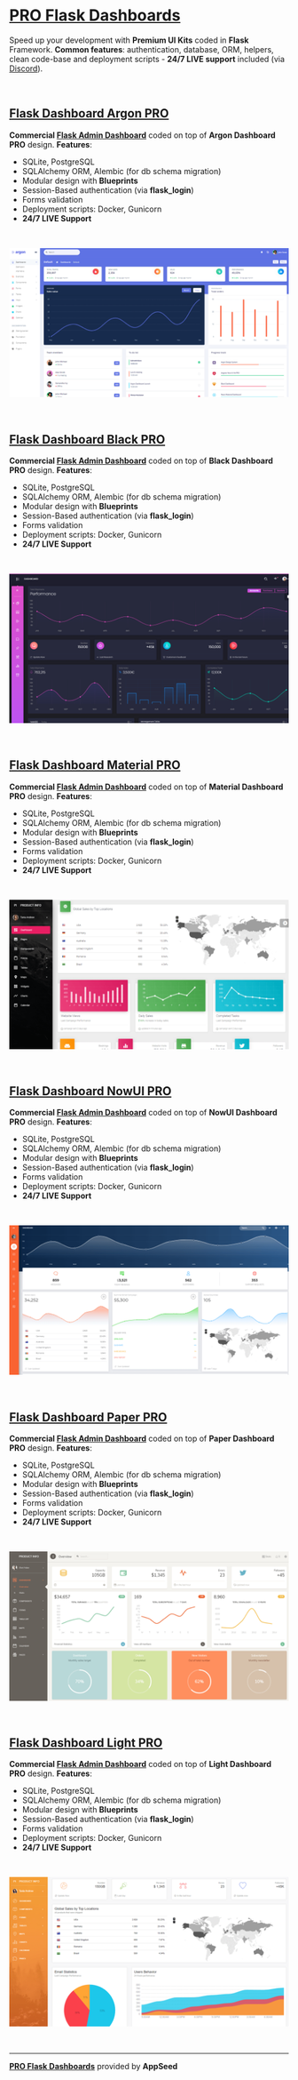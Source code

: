 # [PRO Flask Dashboards](https://appseed.us/bundles/flask-admin-dashboards-pro) 

Speed up your development with **Premium UI Kits** coded in **Flask** Framework. **Common features**: authentication, database, ORM, helpers, clean code-base and deployment scripts - **24/7 LIVE support** included (via [Discord](https://discord.gg/fZC6hup)).

<br />

## [Flask Dashboard Argon PRO](https://appseed.us/admin-dashboards/flask-dashboard-argon-pro)

**Commercial [Flask Admin Dashboard](https://appseed.us/admin-dashboards/flask-dashboard-argon-pro)** coded on top of **Argon Dashboard PRO** design. **Features**:

- SQLite, PostgreSQL
- SQLAlchemy ORM, Alembic (for db schema migration)
- Modular design with **Blueprints**
- Session-Based authentication (via **flask_login**)
- Forms validation
- Deployment scripts: Docker, Gunicorn
- **24/7 LIVE Support**

<br />

![Flask Dashboard Argon PRO - Fully-Coded Admin Panel.](https://raw.githubusercontent.com/app-generator/static/master/products/flask-dashboard-argon-pro-screen.png)

<br />

## [Flask Dashboard Black PRO](https://appseed.us/admin-dashboards/flask-dashboard-black-pro)

**Commercial [Flask Admin Dashboard](https://appseed.us/admin-dashboards/flask-dashboard-black-pro)** coded on top of **Black Dashboard PRO** design. **Features**:

- SQLite, PostgreSQL
- SQLAlchemy ORM, Alembic (for db schema migration)
- Modular design with **Blueprints**
- Session-Based authentication (via **flask_login**)
- Forms validation
- Deployment scripts: Docker, Gunicorn
- **24/7 LIVE Support**

<br />

![Flask Dashboard Black PRO - Fully-Coded Admin Panel.](https://raw.githubusercontent.com/app-generator/static/master/products/flask-dashboard-black-pro-screen.png)

<br />

## [Flask Dashboard Material PRO](https://appseed.us/admin-dashboards/flask-dashboard-material-pro)

**Commercial [Flask Admin Dashboard](https://appseed.us/admin-dashboards/flask-dashboard-black-pro)** coded on top of **Material Dashboard PRO** design. **Features**:

- SQLite, PostgreSQL
- SQLAlchemy ORM, Alembic (for db schema migration)
- Modular design with **Blueprints**
- Session-Based authentication (via **flask_login**)
- Forms validation
- Deployment scripts: Docker, Gunicorn
- **24/7 LIVE Support**

<br />

![Flask Dashboard Material PRO - Fully-Coded Admin Panel.](https://raw.githubusercontent.com/app-generator/static/master/products/flask-dashboard-material-pro-screen.png)

<br />

## [Flask Dashboard NowUI PRO](https://appseed.us/admin-dashboards/flask-dashboard-now-ui-pro)

**Commercial [Flask Admin Dashboard](https://appseed.us/admin-dashboards/flask-dashboard-now-ui-pro)** coded on top of **NowUI Dashboard PRO** design. **Features**:

- SQLite, PostgreSQL
- SQLAlchemy ORM, Alembic (for db schema migration)
- Modular design with **Blueprints**
- Session-Based authentication (via **flask_login**)
- Forms validation
- Deployment scripts: Docker, Gunicorn
- **24/7 LIVE Support**

<br />

![Flask Dashboard NowUI PRO - Fully-Coded Admin Panel.](https://raw.githubusercontent.com/app-generator/static/master/products/flask-dashboard-now-ui-pro-screen.png)

<br />

## [Flask Dashboard Paper PRO](https://appseed.us/admin-dashboards/flask-dashboard-paper-pro)

**Commercial [Flask Admin Dashboard](https://appseed.us/admin-dashboards/flask-dashboard-argon-pro)** coded on top of **Paper Dashboard PRO** design. **Features**:

- SQLite, PostgreSQL
- SQLAlchemy ORM, Alembic (for db schema migration)
- Modular design with **Blueprints**
- Session-Based authentication (via **flask_login**)
- Forms validation
- Deployment scripts: Docker, Gunicorn
- **24/7 LIVE Support**

<br />

![Flask Dashboard Paper PRO - Fully-Coded Admin Panel.](https://raw.githubusercontent.com/app-generator/static/master/products/flask-dashboard-paper-pro-screen.png)

<br />

## [Flask Dashboard Light PRO](https://appseed.us/admin-dashboards/flask-dashboard-light-pro)

**Commercial [Flask Admin Dashboard](https://appseed.us/admin-dashboards/flask-dashboard-argon-pro)** coded on top of **Light Dashboard PRO** design. **Features**:

- SQLite, PostgreSQL
- SQLAlchemy ORM, Alembic (for db schema migration)
- Modular design with **Blueprints**
- Session-Based authentication (via **flask_login**)
- Forms validation
- Deployment scripts: Docker, Gunicorn
- **24/7 LIVE Support**

<br />

![Flask Dashboard Light PRO - Fully-Coded Admin Panel.](https://raw.githubusercontent.com/app-generator/static/master/products/flask-dashboard-light-pro-screen.png)

<br />

--- 
**[PRO Flask Dashboards](https://appseed.us/bundles/flask-admin-dashboards-pro)** provided by **AppSeed**
